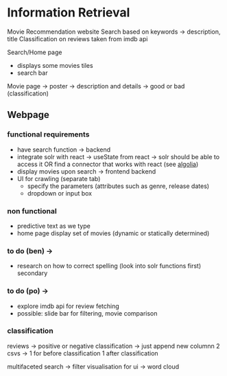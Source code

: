 # Information Retrieval
Movie Recommendation website
Search based on keywords -> description, title 
Classification on reviews taken from imdb api 

Search/Home page
- displays some movies tiles
- search bar

Movie page
-> poster
-> description and details
-> good or bad (classification)

## Webpage
### functional requirements
- have search function -> backend
- integrate solr with react -> useState from react -> solr should be able to access it OR find a connector that works with react (see [algolia](https://blog.openreplay.com/full-text-search-in-react-with-algolia-and-firestore/))
- display movies upon search -> frontend backend
- UI for crawling (separate tab)
    - specify the parameters (attributes such as genre, release dates)
    - dropdown or input box

### non functional
- predictive text as we type
- home page display set of movies (dynamic or statically determined)

### to do (ben) -> 
- research on how to correct spelling (look into solr functions first) secondary

### to do (po) -> 
- explore imdb api for review fetching 
- possible: slide bar for filtering, movie comparison


### classification
reviews -> positive or negative
classification -> just append new columnn
2 csvs -> 1 for before classification 1 after classification

multifaceted search -> filter
visualisation for ui -> word cloud
